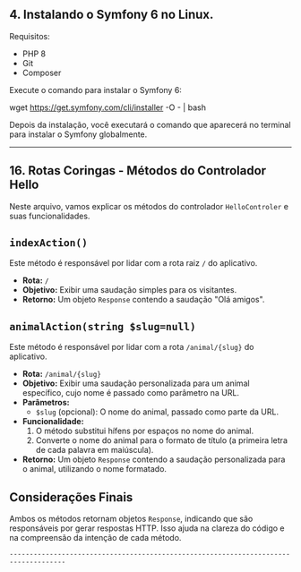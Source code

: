 ## 4. Instalando o Symfony 6 no Linux.

Requisitos: 
- PHP 8
- Git 
- Composer

Execute o comando para instalar o Symfony 6:

wget https://get.symfony.com/cli/installer -O - | bash


Depois da instalação, você executará o comando que aparecerá no terminal para instalar o Symfony globalmente.


------------------------------------------------------------------------------------

## 16. Rotas Coringas - Métodos do Controlador Hello

Neste arquivo, vamos explicar os métodos do controlador `HelloControler` e suas funcionalidades.

## `indexAction()`

Este método é responsável por lidar com a rota raiz `/` do aplicativo.

- **Rota:** `/`
- **Objetivo:** Exibir uma saudação simples para os visitantes.
- **Retorno:** Um objeto `Response` contendo a saudação "Olá amigos".

## `animalAction(string $slug=null)`

Este método é responsável por lidar com a rota `/animal/{slug}` do aplicativo.

- **Rota:** `/animal/{slug}`
- **Objetivo:** Exibir uma saudação personalizada para um animal específico, cujo nome é passado como parâmetro na URL.
- **Parâmetros:**
  - `$slug` (opcional): O nome do animal, passado como parte da URL.
- **Funcionalidade:**
  1. O método substitui hífens por espaços no nome do animal.
  2. Converte o nome do animal para o formato de título (a primeira letra de cada palavra em maiúscula).
- **Retorno:** Um objeto `Response` contendo a saudação personalizada para o animal, utilizando o nome formatado.

## Considerações Finais

Ambos os métodos retornam objetos `Response`, indicando que são responsáveis por gerar respostas HTTP. Isso ajuda na clareza do código e na compreensão da intenção de cada método.
```.
------------------------------------------------------------------------------------

